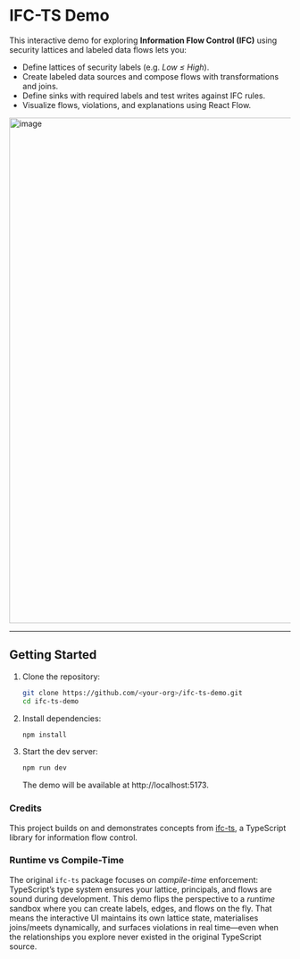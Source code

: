 # IFC-TS Demo

This interactive demo for exploring **Information Flow Control (IFC)** using security lattices and labeled data flows lets you:

- Define lattices of security labels (e.g. *Low ≤ High*).  
- Create labeled data sources and compose flows with transformations and joins.  
- Define sinks with required labels and test writes against IFC rules.  
- Visualize flows, violations, and explanations using React Flow.

<img width="1388" height="905" alt="image" src="https://github.com/user-attachments/assets/f0fe360d-eac8-4327-a54a-bd1d12c39142" />


---

## Getting Started

1. Clone the repository:
   ```bash
   git clone https://github.com/<your-org>/ifc-ts-demo.git
   cd ifc-ts-demo
   ```
2. Install dependencies:
   ```bash
   npm install
   ```
3. Start the dev server:
   ```bash
   npm run dev
   ```
   The demo will be available at http://localhost:5173.

### Credits

This project builds on and demonstrates concepts from [ifc-ts](https://github.com/willardthor/ifc-ts),
a TypeScript library for information flow control.

### Runtime vs Compile-Time

The original `ifc-ts` package focuses on *compile-time* enforcement: TypeScript’s type system ensures
your lattice, principals, and flows are sound during development. This demo flips the perspective to a
*runtime* sandbox where you can create labels, edges, and flows on the fly. That means the interactive
UI maintains its own lattice state, materialises joins/meets dynamically, and surfaces violations in
real time—even when the relationships you explore never existed in the original TypeScript source.
